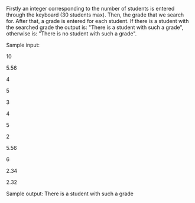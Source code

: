 Firstly an integer corresponding to the number of students is entered through the keyboard (30 students max). Then, the grade that we search for. After that, a grade is entered for each student.
If there is a student with the searched grade the output is: "There is a student with such a grade", otherwise is: "There is no student with such a grade".

Sample input: 

10 

5.56 

4

5 

3 

4 

5 

2 

5.56

6 

2.34

2.32

Sample output: There is a student with such a grade
